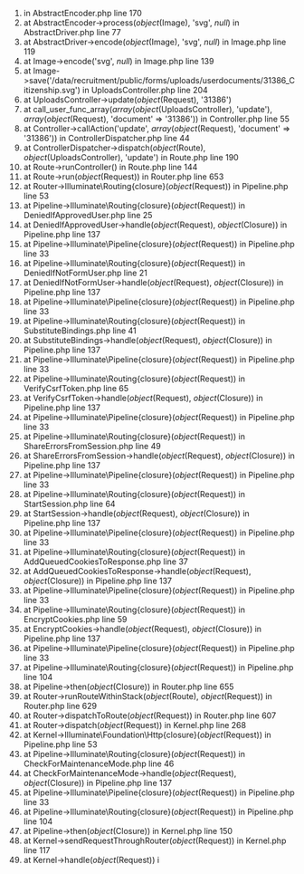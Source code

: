 1. in AbstractEncoder.php line 170
2. at AbstractEncoder->process(*object*(Image), 'svg', *null*) in AbstractDriver.php line 77
3. at AbstractDriver->encode(*object*(Image), 'svg', *null*) in Image.php line 119
4. at Image->encode('svg', *null*) in Image.php line 139
5. at Image->save('/data/recruitment/public/forms/uploads/userdocuments/31386_Citizenship.svg') in UploadsController.php line 204
6. at UploadsController->update(*object*(Request), '31386')
7. at call_user_func_array(*array*(*object*(UploadsController), 'update'), *array*(*object*(Request), 'document' => '31386')) in Controller.php line 55
8. at Controller->callAction('update', *array*(*object*(Request), 'document' => '31386')) in ControllerDispatcher.php line 44
9. at ControllerDispatcher->dispatch(*object*(Route), *object*(UploadsController), 'update') in Route.php line 190
10. at Route->runController() in Route.php line 144
11. at Route->run(*object*(Request)) in Router.php line 653
12. at Router->Illuminate\Routing\{closure}(*object*(Request)) in Pipeline.php line 53
13. at Pipeline->Illuminate\Routing\{closure}(*object*(Request)) in DeniedIfApprovedUser.php line 25
14. at DeniedIfApprovedUser->handle(*object*(Request), *object*(Closure)) in Pipeline.php line 137
15. at Pipeline->Illuminate\Pipeline\{closure}(*object*(Request)) in Pipeline.php line 33
16. at Pipeline->Illuminate\Routing\{closure}(*object*(Request)) in DeniedIfNotFormUser.php line 21
17. at DeniedIfNotFormUser->handle(*object*(Request), *object*(Closure)) in Pipeline.php line 137
18. at Pipeline->Illuminate\Pipeline\{closure}(*object*(Request)) in Pipeline.php line 33
19. at Pipeline->Illuminate\Routing\{closure}(*object*(Request)) in SubstituteBindings.php line 41
20. at SubstituteBindings->handle(*object*(Request), *object*(Closure)) in Pipeline.php line 137
21. at Pipeline->Illuminate\Pipeline\{closure}(*object*(Request)) in Pipeline.php line 33
22. at Pipeline->Illuminate\Routing\{closure}(*object*(Request)) in VerifyCsrfToken.php line 65
23. at VerifyCsrfToken->handle(*object*(Request), *object*(Closure)) in Pipeline.php line 137
24. at Pipeline->Illuminate\Pipeline\{closure}(*object*(Request)) in Pipeline.php line 33
25. at Pipeline->Illuminate\Routing\{closure}(*object*(Request)) in ShareErrorsFromSession.php line 49
26. at ShareErrorsFromSession->handle(*object*(Request), *object*(Closure)) in Pipeline.php line 137
27. at Pipeline->Illuminate\Pipeline\{closure}(*object*(Request)) in Pipeline.php line 33
28. at Pipeline->Illuminate\Routing\{closure}(*object*(Request)) in StartSession.php line 64
29. at StartSession->handle(*object*(Request), *object*(Closure)) in Pipeline.php line 137
30. at Pipeline->Illuminate\Pipeline\{closure}(*object*(Request)) in Pipeline.php line 33
31. at Pipeline->Illuminate\Routing\{closure}(*object*(Request)) in AddQueuedCookiesToResponse.php line 37
32. at AddQueuedCookiesToResponse->handle(*object*(Request), *object*(Closure)) in Pipeline.php line 137
33. at Pipeline->Illuminate\Pipeline\{closure}(*object*(Request)) in Pipeline.php line 33
34. at Pipeline->Illuminate\Routing\{closure}(*object*(Request)) in EncryptCookies.php line 59
35. at EncryptCookies->handle(*object*(Request), *object*(Closure)) in Pipeline.php line 137
36. at Pipeline->Illuminate\Pipeline\{closure}(*object*(Request)) in Pipeline.php line 33
37. at Pipeline->Illuminate\Routing\{closure}(*object*(Request)) in Pipeline.php line 104
38. at Pipeline->then(*object*(Closure)) in Router.php line 655
39. at Router->runRouteWithinStack(*object*(Route), *object*(Request)) in Router.php line 629
40. at Router->dispatchToRoute(*object*(Request)) in Router.php line 607
41. at Router->dispatch(*object*(Request)) in Kernel.php line 268
42. at Kernel->Illuminate\Foundation\Http\{closure}(*object*(Request)) in Pipeline.php line 53
43. at Pipeline->Illuminate\Routing\{closure}(*object*(Request)) in CheckForMaintenanceMode.php line 46
44. at CheckForMaintenanceMode->handle(*object*(Request), *object*(Closure)) in Pipeline.php line 137
45. at Pipeline->Illuminate\Pipeline\{closure}(*object*(Request)) in Pipeline.php line 33
46. at Pipeline->Illuminate\Routing\{closure}(*object*(Request)) in Pipeline.php line 104
47. at Pipeline->then(*object*(Closure)) in Kernel.php line 150
48. at Kernel->sendRequestThroughRouter(*object*(Request)) in Kernel.php line 117
49. at Kernel->handle(*object*(Request)) i